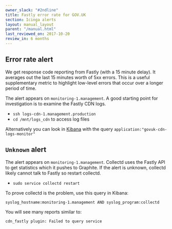 ```yaml
---
owner_slack: "#2ndline"
title: Fastly error rate for GOV.UK
section: Icinga alerts
layout: manual_layout
parent: "/manual.html"
last_reviewed_on: 2017-10-20
review_in: 6 months
---
```


## Error rate alert

We get response code reporting from Fastly (with a 15 minute delay). It
averages out the last 15 minutes worth of 5xx errors. This is a useful
supplementary metric to highlight low-level errors that occur over a longer
period of time.

The alert appears on `monitoring-1.management`. A good starting point for
investigation is to examine the Fastly CDN logs.

- `ssh logs-cdn-1.management.production`
- `cd /mnt/logs_cdn` to access log files

Alternatively you can look in [Kibana](/manual/tools.html#kibana) with the query
`application:"govuk-cdn-logs-monitor"`

## `Unknown` alert

The alert appears on `monitoring-1.management`. Collectd uses the Fastly API to get statistics which it pushes to Graphite. If the alert is unknown, collectd likely cannot talk to Fastly so restart collectd.

- `sudo service collectd restart`

To prove collectd is the problem, use this query in Kibana:

`syslog_hostname:monitoring-1.management AND syslog_program:collectd`

You will see many reports similar to:

`cdn_fastly plugin: Failed to query service`
